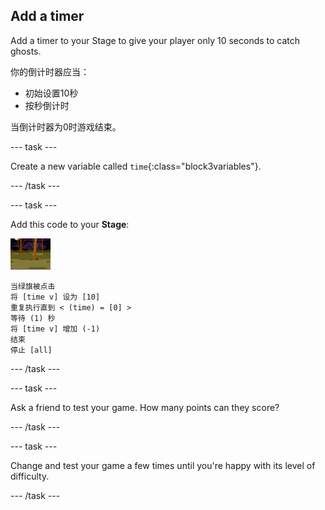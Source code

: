 ## Add a timer

Add a timer to your Stage to give your player only 10 seconds to catch ghosts.

你的倒计时器应当：

+ 初始设置10秒
+ 按秒倒计时

当倒计时器为0时游戏结束。

\--- task \---

Create a new variable called `time`{:class="block3variables"}.

\--- /task \---

\--- task \---

Add this code to your **Stage**:

![backdrop icon](images/ghost-backdrop.png)

```blocks3
当绿旗被点击
将 [time v] 设为 [10]
重复执行直到 < (time) = [0] >
等待 (1) 秒
将 [time v] 增加 (-1)
结束
停止 [all]
```

\--- /task \---

\--- task \---

Ask a friend to test your game. How many points can they score?

\--- /task \---

\--- task \---

Change and test your game a few times until you're happy with its level of difficulty.

\--- /task \---